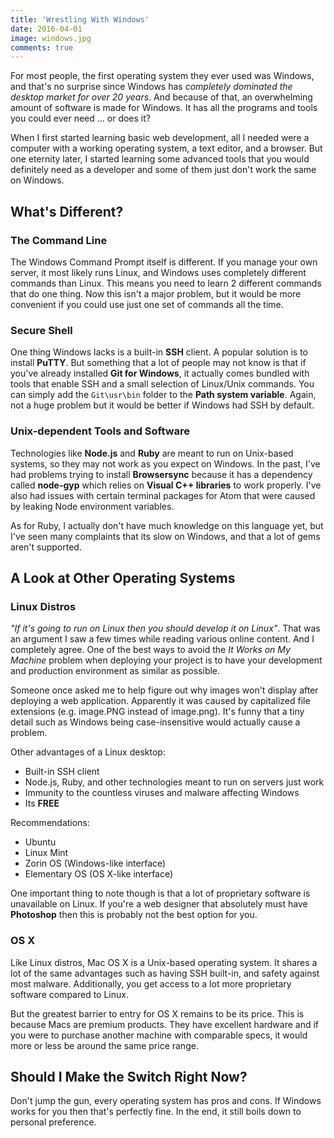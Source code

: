 ```yaml
---
title: 'Wrestling With Windows'
date: 2016-04-01
image: windows.jpg
comments: true
---
```

For most people, the first operating system they ever used was Windows, and that's no surprise since Windows has *completely dominated the desktop market for over 20 years*. And because of that, an overwhelming amount of software is made for Windows. It has all the programs and tools you could ever need ... or does it?

When I first started learning basic web development, all I needed were a computer with a working operating system, a text editor, and a browser. But one eternity later, I started learning some advanced tools that you would definitely need as a developer and some of them just don't work the same on Windows.

## What's Different?

### The Command Line

The Windows Command Prompt itself is different. If you manage your own server, it most likely runs Linux, and Windows uses completely different commands than Linux. This means you need to learn 2 different commands that do one thing. Now this isn't a major problem, but it would be more convenient if you could use just one set of commands all the time.

### Secure Shell

One thing Windows lacks is a built-in **SSH** client. A popular solution is to install **PuTTY**. But something that a lot of people may not know is that if you've already installed **Git for Windows**, it actually comes bundled with tools that enable SSH and a small selection of Linux/Unix commands. You can simply add the `Git\usr\bin` folder to the **Path system variable**. Again, not a huge problem but it would be better if Windows had SSH by default.

### Unix-dependent Tools and Software

Technologies like **Node.js** and **Ruby** are meant to run on Unix-based systems, so they may not work as you expect on Windows. In the past, I've had problems trying to install **Browsersync** because it has a dependency called **node-gyp** which relies on **Visual C++ libraries** to work properly. I've also had issues with certain terminal packages for Atom that were caused by leaking Node environment variables.

As for Ruby, I actually don't have much knowledge on this language yet, but I've seen many complaints that its slow on Windows, and that a lot of gems aren't supported.

## A Look at Other Operating Systems

### Linux Distros

*"If it's going to run on Linux then you should develop it on Linux"*. That was an argument I saw a few times while reading various online content. And I completely agree. One of the best ways to avoid the *It Works on My Machine* problem when deploying your project is to have your development and production environment as similar as possible.

Someone once asked me to help figure out why images won't display after deploying a web application. Apparently it was caused by capitalized file extensions (e.g. image.PNG instead of image.png). It's funny that a tiny detail such as Windows being case-insensitive would actually cause a problem.

Other advantages of a Linux desktop:

- Built-in SSH client
- Node.js, Ruby, and other technologies meant to run on servers just work
- Immunity to the countless viruses and malware affecting Windows
- Its **FREE**

Recommendations:

- Ubuntu
- Linux Mint
- Zorin OS (Windows-like interface)
- Elementary OS (OS X-like interface)

One important thing to note though is that a lot of proprietary software is unavailable on Linux. If you're a web designer that absolutely must have **Photoshop** then this is probably not the best option for you.

### OS X

Like Linux distros, Mac OS X is a Unix-based operating system. It shares a lot of the same advantages such as having SSH built-in, and safety against most malware. Additionally, you get access to a lot more proprietary software compared to Linux.

But the greatest barrier to entry for OS X remains to be its price. This is because Macs are premium products. They have excellent hardware and if you were to purchase another machine with comparable specs, it would more or less be around the same price range.

## Should I Make the Switch Right Now?

Don't jump the gun, every operating system has pros and cons. If Windows works for you then that's perfectly fine. In the end, it still boils down to personal preference.
